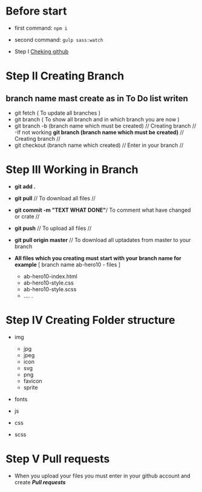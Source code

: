 # Before start

- first command: `npm i`
- second command: `gulp sass:watch`

- Step I [Cheking github](documentation/checking-github.md)



# Step II Creating Branch

## **branch name mast create as in To Do list writen**

- git fetch ( To update all branches )
- git branch ( To show all branch and in which branch you are now )
- git branch -b (branch name which must be created) // Creating branch // -If not working **git branch (branch name which must be created)** // Creating branch //
- git checkout (branch name which created) // Enter in your branch //

# Step III Working in Branch

- **git add .**
- **git pull** // To download all files //
- **git commit -m "TEXT WHAT DONE"**/ To comment what have changed or crate //

- **git push** // To upload all files //

- **git pull origin master** // To download all uptadates from master to your branch

- **All files which you creating must start with your branch name for example** [ branch name ab-hero10 - files ]

  - ab-hero10-index.html
  - ab-hero10-style.css
  - ab-hero10-style.scss
  - .... .

# Step IV Creating Folder structure

- img

  - jpg
  - jpeg
  - icon
  - svg
  - png
  - favicon
  - sprite

- fonts

- js
- css
- scss

# Step V Pull requests

- When you upload your files you must enter in your github account and create **_Pull requests_**
